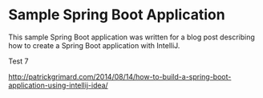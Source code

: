 # Sample Spring Boot Application #

This sample Spring Boot application was written for a blog post describing how to create a Spring Boot application with IntelliJ.

Test 7

http://patrickgrimard.com/2014/08/14/how-to-build-a-spring-boot-application-using-intellij-idea/
